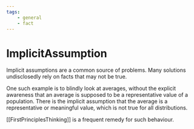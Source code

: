 ```yaml
---
tags:
    - general 
    - fact 
---
```


# ImplicitAssumption

Implicit assumptions are a common source of problems.
Many solutions undisclosedly rely on facts that may not be true.

One such example is to blindly look at averages, without the explicit awareness that an average is supposed to be a representative value of a population. There is the implicit assumption that the average is a representative or meaningful value, which is not true for all distributions.

[[FirstPrinciplesThinking]] is a frequent remedy for such behaviour.

